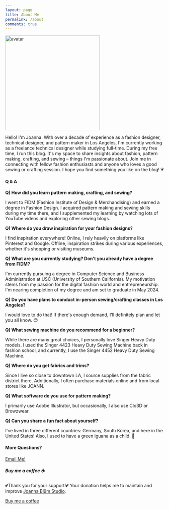 ```yaml
---
layout: page
title: About Me
permalink: /about
comments: true
---
```


<div class="row justify-content-between">
<div class="col-md-8 pr-5">

<p class="mb-5">
  <img class="shadow-lg rounded-circle" src="{{site.baseurl}}/assets/images/avatar.png" alt="avatar" style="width: 300px;" /></p>
<p>Hello! I'm Joanna. With over a decade of experience as a fashion designer, technical designer, and pattern maker in Los Angeles, I'm currently working as a freelance technical designer while studying full-time. During my free time, I run this blog. It's my space to share insights about fashion, pattern making, crafting, and sewing – things I'm passionate about. Join me in connecting with fellow fashion enthusiasts and anyone who loves a good sewing or crafting session. I hope you find something you like on the blog! 💗 </p>

<h4>Q & A</h4>

<p><strong>Q) How did you learn pattern making, crafting, and sewing?</strong></p>
<p>I went to FIDM (Fashion Institute of Design & Merchandising) and earned a degree in Fashion Design. I acquired pattern making and sewing skills during my time there, and I supplemented my learning by watching lots of YouTube videos and exploring other sewing blogs.</p>
<p><strong>Q) Where do you draw inspiration for your fashion designs?</strong></p>
<p>I find inspiration everywhere! Online, I rely heavily on platforms like Pinterest and Google. Offline, inspiration strikes during various experiences, whether it's shopping or visiting museums.</p>
<p><strong>Q) What are you currently studying? Don't you already have a degree from FIDM?</strong></p>
<p>I'm currently pursuing a degree in Computer Science and Business Administration at USC (University of Southern California). My motivation stems from my passion for the digital fashion world and entrepreneurship. I'm nearing completion of my degree and am set to graduate in May 2024.</p>
<p><strong>Q) Do you have plans to conduct in-person sewing/crafting classes in Los Angeles?</strong></p>
<p>I would love to do that! If there's enough demand, I'll definitely plan and let you all know. 😊 </p>
<p><strong>Q) What sewing machine do you recommend for a beginner?</strong></p>
<p>While there are many great choices, I personally love Singer Heavy Duty models. I used the Singer 4423 Heavy Duty Sewing Machine back in fashion school, and currently, I use the Singer 4452 Heavy Duty Sewing Machine.</p>
<p><strong>Q) Where do you get fabrics and trims?</strong></p>
<p>Since I live so close to downtown LA, I source supplies from the fabric district there. Additionally, I often purchase materials online and from local stores like JOANN.</p>
<p><strong>Q) What software do you use for pattern making?</strong></p>
<p>I primarily use Adobe Illustrator, but occasionally, I also use Clo3D or Browzwear.</p>
<p><strong>Q) Can you share a fun fact about yourself?</strong></p>
<p>I've lived in three different countries: Germany, South Korea, and here in the United States! Also, I used to have a green iguana as a child. 🦎 </p>



<h4>More Questions?</h4>

<p><a href="{{ site.baseurl }}/contact">Email Me! </a></p>

</div>

<div class="col-md-4">

<div class="sticky-top sticky-top-80">
<h5>Buy me a coffee ☕ </h5>

<p>💕Thank you for your support!💕 Your donation helps me to maintain and improve <a target="_blank" href="https://www.joannablumstudio.com/">Joanna Blüm Studio</a>.</p>

<a target="_blank" href="https://www.buymeacoffee.com/joannablumstudio/" class="btn btn-secondary">Buy me a coffee</a>

</div>
</div>
</div>
